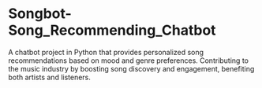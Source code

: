 # Songbot-Song_Recommending_Chatbot
A chatbot project in Python that provides personalized song recommendations based on mood and genre preferences. Contributing to the music industry by boosting song discovery and engagement, benefiting both artists and listeners.
